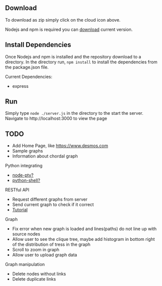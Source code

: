 ## Download
To download as zip simply click on the cloud icon above.

Nodejs and npm is required you can
[download](https://nodejs.org/en/download/) current version.

## Install Dependencies
Once Nodejs and npm is installed and the repository download to a directory. In the directory run, `npm install` to install the dependencies from the package.json file.

Current Dependencies:
* express


## Run
Simply type `node ./server.js` in the directory to the start the server. Navigate to http://localhost:3000 to view the page

## TODO

* Add Home Page, like https://www.desmos.com
* Sample graphs
* Information about chordal graph

Python integrating
* [node-pty?](https://github.com/Microsoft/node-pty)
* [python-shell?](https://github.com/extrabacon/python-shell)

RESTful API
* Request different graphs from server
* Send current graph to check if it correct
* [Tutorial](https://medium.com/@purposenigeria/build-a-restful-api-with-node-js-and-express-js-d7e59c7a3dfb)

Graph
* Fix error when new graph is loaded and lines(paths) do not line up with source nodes
* Allow user to see the clique tree, maybe add histogram in bottom right of the distribution of tress in the graph
* Scroll to zoom in graph
* Allow user to upload graph data

Graph manipulation
* Delete nodes without links
* Delete duplicate links
